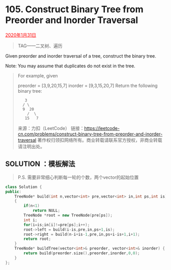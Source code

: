 # 105. Construct Binary Tree from Preorder and Inorder Traversal

<font color = #FF0000><u>2020年1月31日</u></font>

> TAG——二叉树、遍历

Given preorder and inorder traversal of a tree, construct the binary tree.

Note:
You may assume that duplicates do not exist in the tree.

> For example, given
>
> preorder = [3,9,20,15,7]
> inorder = [9,3,15,20,7]
> Return the following binary tree:
>
>     	 3 
>     	/ \
>       9  20
>         /  \
>        15   7
> 来源：力扣（LeetCode）
> 链接：https://leetcode-cn.com/problems/construct-binary-tree-from-preorder-and-inorder-traversal
> 著作权归领扣网络所有。商业转载请联系官方授权，非商业转载请注明出处。

## SOLUTION  ：模板解法

> P.S. 需要非常细心判断每一轮的个数，两个vector的起始位置

```c++
class Solution {
public:
    TreeNode* build(int n,vector<int> pre,vector<int> in,int ps,int is)
    {
        if(n<1)
            return NULL;
        TreeNode *root = new TreeNode(pre[ps]);
        int i;
        for(i=is;in[i]!=pre[ps];i++);
        root->left = build(i-is,pre,in,ps+1,is);
        root->right = build(n-i+is-1,pre,in,ps+i-is+1,i+1);
        return root;
    }
    TreeNode* buildTree(vector<int>& preorder, vector<int>& inorder) {
        return build(preorder.size(),preorder,inorder,0,0);
    }
};
```


